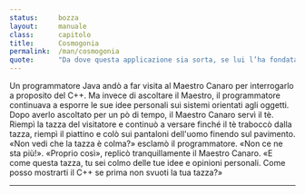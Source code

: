 ```yaml
---
status:     bozza 
layout:     manuale
class:      capitolo
title:      Cosmogonia
permalink:  /man/cosmogonia
quote:      "Da dove questa applicazione sia sorta, se lui l’ha fondata oppure no: lui che la sorveglia nel più alto dei cieli, lui solo lo sa, o forse non lo sa."
---
```


Un programmatore Java andò a far visita al Maestro Canaro per interrogarlo a proposito del C++. Ma invece di ascoltare il Maestro, il programmatore continuava a esporre le sue idee personali sui sistemi orientati agli oggetti.
Dopo averlo ascoltato per un pò di tempo, il Maestro Canaro servì il tè. Riempì la tazza del visitatore e continuò a versare finché il tè traboccò dalla tazza, riempì il piattino e colò sui pantaloni dell'uomo finendo sul pavimento. 
«Non vedi che la tazza è colma?» esclamò il programmatore. «Non ce ne sta più!».
«Proprio così», replicò tranquillamente il Maestro Canaro. «E come questa tazza, tu sei colmo delle tue idee e opinioni personali. Come posso mostrarti il C++ se prima non svuoti la tua tazza?»

---
